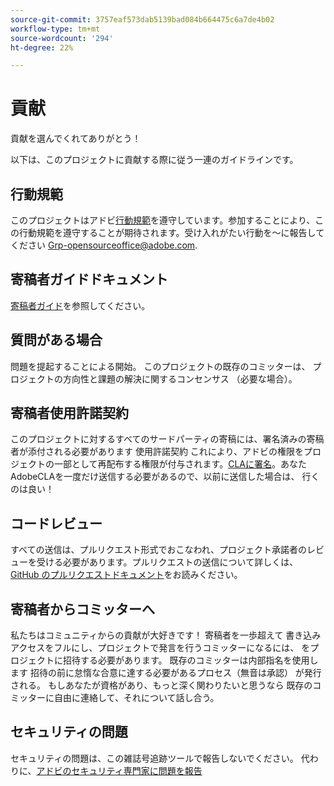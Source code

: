 ```yaml
---
source-git-commit: 3757eaf573dab5139bad084b664475c6a7de4b02
workflow-type: tm+mt
source-wordcount: '294'
ht-degree: 22%

---
```

# 貢献

貢献を選んでくれてありがとう！

以下は、このプロジェクトに貢献する際に従う一連のガイドラインです。

## 行動規範

このプロジェクトはアドビ[行動規範](code-of-conduct.md)を遵守しています。参加することにより、この行動規範を遵守することが期待されます。受け入れがたい行動を～に報告してください
[Grp-opensourceoffice@adobe.com](mailto:Grp-opensourceoffice@adobe.com).

## 寄稿者ガイドドキュメント

[寄稿者ガイド](https://experienceleague.adobe.com/docs/contributor/contributor-guide/introduction.html)を参照してください。

## 質問がある場合

問題を提起することによる開始。 このプロジェクトの既存のコミッターは、
プロジェクトの方向性と課題の解決に関するコンセンサス
（必要な場合）。

## 寄稿者使用許諾契約

このプロジェクトに対するすべてのサードパーティの寄稿には、署名済みの寄稿者が添付される必要があります
使用許諾契約 これにより、アドビの権限をプロジェクトの一部として再配布する権限が付与されます。[CLAに署名](http://opensource.adobe.com/cla.html)。あなた
AdobeCLAを一度だけ送信する必要があるので、以前に送信した場合は、
行くのは良い！

## コードレビュー

すべての送信は、プルリクエスト形式でおこなわれ、プロジェクト承諾者のレビューを受ける必要があります。プルリクエストの送信について詳しくは、[GitHub のプルリクエストドキュメント](https://help.github.com/ja/github/collaborating-with-issues-and-pull-requests/about-pull-requests)をお読みください。

<!--
Lastly, please follow the [pull request template](PULL_REQUEST_TEMPLATE.md) when
submitting a pull request!
-->

## 寄稿者からコミッターへ

私たちはコミュニティからの貢献が大好きです！ 寄稿者を一歩超えて
書き込みアクセスをフルにし、プロジェクトで発言を行うコミッターになるには、
をプロジェクトに招待する必要があります。 既存のコミッターは内部指名を使用します
招待の前に怠惰な合意に達する必要があるプロセス（無音は承認）
が発行される。 もしあなたが資格があり、もっと深く関わりたいと思うなら
既存のコミッターに自由に連絡して、それについて話し合う。

## セキュリティの問題

セキュリティの問題は、この雑誌号追跡ツールで報告しないでください。 代わりに、[アドビのセキュリティ専門家に問題を報告](https://helpx.adobe.com/security/alertus.html)
